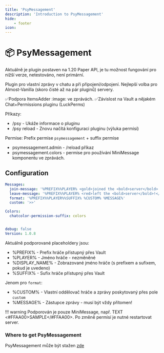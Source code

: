 ```yaml
---
title: 'PsyMessagement'
description: 'Introduction to PsyMessagement'
hide:
    - footer
icon: 
---
```


# :package: PsyMessagement

Aktuálně je plugin postaven na 1.20 Paper API, je tu možnost fungování pro nižší verze, netestováno, není primární.

Plugin pro vlastní zprávy v chatu a při připojení/odpojení.
Nejlepší volba pro Almost-Vanilla (skoro čisté až na pár pluginů) servery.

✅Podpora ItemsAdder :image: ve zprávách.
✅Závislost na Vault a nějakém Chat+Permissions pluginu (LuckPerms)

Příkazy:

* /psy - Ukáže informace o pluginu
* /psy reload - Znovu načítá konfiguraci pluginu (výluka permisí)

Permise:
Prefix permise `psymessagement` + suffix permise

* psymessagement.admin - /reload příkaz
* psymessagement.colors - permise pro používání MiniMessage komponentu ve zprávách.

## Configuration

```yml
Messages:
  join-message: '%PREFIX%%PLAYER% <gold>joined the <bold>server</bold>!</gold>'
  leave-message: '%PREFIX%%PLAYER% <red>left the <bold>server</bold>!</red>'
  format: '%PREFIX%%PLAYER%%SUFFIX% %CUSTOM% %MESSAGE%'
  custom: '>>'

Colors:
  chatcolor-permission-suffix: colors


debug: false
Version: 1.0.8
```

Aktuálně podporované placeholdery jsou:

* %PREFIX% - Prefix hráče přístupný přes Vault
* %PLAYER% - Jméno hráče - nezměněné
* %DISPLAY_NAME% - Zobrazované jméno hráče (s prefixem a sufixem, pokud je uvedeno)
* %SUFFIX% - Sufix hráče přístupný přes Vault

Jenom pro `format`:

* %CUSTOM% - Vlastní oddělovač hráče a zprávy poskytovaný přes pole `custom`
* %MESSAGE% - Zástupce zprávy - musí být vždy přítomen!

!!! warning
    Podporován je pouze MiniMessage, např. <gold><bold>TEXT</gold></bold> <#FFAA00>SAMPLE</#FFAA00>. Po změně permisí je nutné restartovat server.

### Where to get PsyMessagement
PsyMessagement může být stažen [zde](https://modrinth.com/plugin/psymessagement)